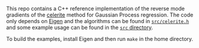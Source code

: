 This repo contains a C++ reference implementation of the reverse mode gradients of
the [celerite](https://github.com/dfm/celerite) method for Gaussian Process regression.
The code only depends on [Eigen](https://eigen.tuxfamily.org/) and the algorithms can
be found in [`src/celerite.h`](https://github.com/dfm/celerite-grad/blob/master/src/celerite.h)
and some example usage can be found in the [`src` directory](https://github.com/dfm/celerite-grad/blob/master/src/).

To build the examples, install Eigen and then run `make` in the home directory.
